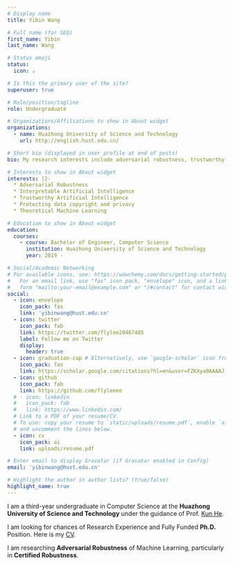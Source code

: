 ```yaml
---
# Display name
title: Yibin Wang

# Full name (for SEO)
first_name: Yibin
last_name: Wang

# Status emoji
status:
  icon: ☕️

# Is this the primary user of the site?
superuser: true

# Role/position/tagline
role: Undergraduate 

# Organizations/Affiliations to show in About widget
organizations:
  - name: Huazhong University of Science and Technology
    url: http://english.hust.edu.cn/

# Short bio (displayed in user profile at end of posts)
bio: My research interests include adversarial robustness, trustworthy artificial intelligence and machine learning theory.

# Interests to show in About widget
interests: |2- 
  * Adversarial Robustness
  * Interpretable Artificial Intelligence
  * Trustworthy Artificial Intelligence
  * Protecting data copyright and privacy
  * Theoretical Machine Learning

# Education to show in About widget
education:
  courses:
    - course: Bachelor of Engineer, Computer Science
      institution: Huazhong University of Science and Technology
      year: 2019 - 

# Social/Academic Networking
# For available icons, see: https://wowchemy.com/docs/getting-started/page-builder/#icons
#   For an email link, use "fas" icon pack, "envelope" icon, and a link in the
#   form "mailto:your-email@example.com" or "/#contact" for contact widget.
social:
  - icon: envelope
    icon_pack: fas
    link: 'yibinwang@hust.edu.cn'
  - icon: twitter
    icon_pack: fab
    link: https://twitter.com/flylee20467405
    label: Follow me on Twitter
    display:
      header: true
  - icon: graduation-cap # Alternatively, use `google-scholar` icon from `ai` icon pack
    icon_pack: fas
    link: https://scholar.google.com/citations?hl=en&user=FZKXya0AAAAJ
  - icon: github
    icon_pack: fab
    link: https://github.com/flyleeee
  # - icon: linkedin
  #   icon_pack: fab
  #   link: https://www.linkedin.com/
  # Link to a PDF of your resume/CV.
  # To use: copy your resume to `static/uploads/resume.pdf`, enable `ai` icons in `params.yaml`,
  # and uncomment the lines below.
  - icon: cv
    icon_pack: ai
    link: uploads/resume.pdf

# Enter email to display Gravatar (if Gravatar enabled in Config)
email: 'yibinwang@hust.edu.cn'

# Highlight the author in author lists? (true/false)
highlight_name: true
---
```

 
I am a third-year undergraduate in Computer Science at the **Huazhong University of Science and Technology** under the guidance of Prof. [Kun He](https://scholar.google.com/citations?user=YTQnGJsAAAAJ).

I am looking for chances of Research Experience and Fully Funded **Ph.D.** Position. Here is my [CV](https://yibinwang.netlify.app/uploads/resume.pdf).

I am researching **Adversarial Robustness** of Machine Learning, particularly in **Certified Robustness**. 
<!-- {style="text-align: justify;"} -->


